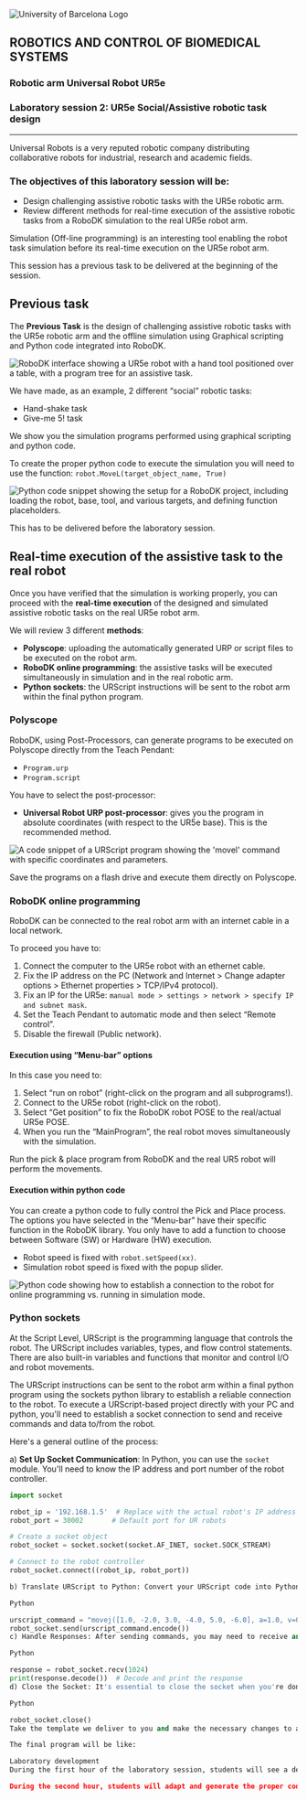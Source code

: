 ![University of Barcelona Logo](Images/Session2/figure1.png)

## ROBOTICS AND CONTROL OF BIOMEDICAL SYSTEMS
### Robotic arm Universal Robot UR5e
### Laboratory session 2: UR5e Social/Assistive robotic task design

---

Universal Robots is a very reputed robotic company distributing collaborative robots for industrial, research and academic fields.

### The objectives of this laboratory session will be:
* Design challenging assistive robotic tasks with the UR5e robotic arm.
* Review different methods for real-time execution of the assistive robotic tasks from a RoboDK simulation to the real UR5e robot arm.

Simulation (Off-line programming) is an interesting tool enabling the robot task simulation before its real-time execution on the UR5e robot arm.

This session has a previous task to be delivered at the beginning of the session.

## Previous task
The **Previous Task** is the design of challenging assistive robotic tasks with the UR5e robotic arm and the offline simulation using Graphical scripting and Python code integrated into RoboDK.

![RoboDK interface showing a UR5e robot with a hand tool positioned over a table, with a program tree for an assistive task.](Images/Session2/figure2.png)

We have made, as an example, 2 different “social” robotic tasks:
* Hand-shake task
* Give-me 5! task

We show you the simulation programs performed using graphical scripting and python code.

To create the proper python code to execute the simulation you will need to use the function:
`robot.MoveL(target_object_name, True)`

![Python code snippet showing the setup for a RoboDK project, including loading the robot, base, tool, and various targets, and defining function placeholders.](Images/Session2/figure3.png)

This has to be delivered before the laboratory session.

## Real-time execution of the assistive task to the real robot
Once you have verified that the simulation is working properly, you can proceed with the **real-time execution** of the designed and simulated assistive robotic tasks on the real UR5e robot arm.

We will review 3 different **methods**:
* **Polyscope**: uploading the automatically generated URP or script files to be executed on the robot arm.
* **RoboDK online programming**: the assistive tasks will be executed simultaneously in simulation and in the real robotic arm.
* **Python sockets**: the URScript instructions will be sent to the robot arm within the final python program.

### Polyscope
RoboDK, using Post-Processors, can generate programs to be executed on Polyscope directly from the Teach Pendant:
* `Program.urp`
* `Program.script`

You have to select the post-processor:
* **Universal Robot URP post-processor**: gives you the program in absolute coordinates (with respect to the UR5e base). This is the recommended method.

![A code snippet of a URScript program showing the 'movel' command with specific coordinates and parameters.](Images/Session2/figure3.png)

Save the programs on a flash drive and execute them directly on Polyscope.

### RoboDK online programming
RoboDK can be connected to the real robot arm with an internet cable in a local network.

To proceed you have to:
1.  Connect the computer to the UR5e robot with an ethernet cable.
2.  Fix the IP address on the PC (Network and Internet > Change adapter options > Ethernet properties > TCP/IPv4 protocol).
3.  Fix an IP for the UR5e: `manual mode > settings > network > specify IP and subnet mask`.
4.  Set the Teach Pendant to automatic mode and then select “Remote control”.
5.  Disable the firewall (Public network).

#### Execution using “Menu-bar” options
In this case you need to:
1.  Select “run on robot” (right-click on the program and all subprograms!).
2.  Connect to the UR5e robot (right-click on the robot).
3.  Select “Get position” to fix the RoboDK robot POSE to the real/actual UR5e POSE.
4.  When you run the “MainProgram”, the real robot moves simultaneously with the simulation.

Run the pick & place program from RoboDK and the real UR5 robot will perform the movements.

#### Execution within python code
You can create a python code to fully control the Pick and Place process. The options you have selected in the “Menu-bar” have their specific function in the RoboDK library. You only have to add a function to choose between Software (SW) or Hardware (HW) execution.

* Robot speed is fixed with `robot.setSpeed(xx)`.
* Simulation robot speed is fixed with the popup slider.

![Python code showing how to establish a connection to the robot for online programming vs. running in simulation mode.](Images/Session2/figure4.png)

### Python sockets
At the Script Level, URScript is the programming language that controls the robot. The URScript includes variables, types, and flow control statements. There are also built-in variables and functions that monitor and control I/O and robot movements.

The URScript instructions can be sent to the robot arm within a final python program using the sockets python library to establish a reliable connection to the robot. To execute a URScript-based project directly with your PC and python, you'll need to establish a socket connection to send and receive commands and data to/from the robot.

Here's a general outline of the process:

a) **Set Up Socket Communication**: In Python, you can use the `socket` module. You'll need to know the IP address and port number of the robot controller.
```python
import socket

robot_ip = '192.168.1.5'  # Replace with the actual robot's IP address
robot_port = 30002       # Default port for UR robots

# Create a socket object
robot_socket = socket.socket(socket.AF_INET, socket.SOCK_STREAM)

# Connect to the robot controller
robot_socket.connect((robot_ip, robot_port))

b) Translate URScript to Python: Convert your URScript code into Python code that sends the equivalent commands over the socket connection. For example, a URScript movel command can be translated into a Python string to send.

Python

urscript_command = "movej([1.0, -2.0, 3.0, -4.0, 5.0, -6.0], a=1.0, v=0.1)\n"
robot_socket.send(urscript_command.encode())
c) Handle Responses: After sending commands, you may need to receive and process responses from the robot controller.

Python

response = robot_socket.recv(1024)
print(response.decode())  # Decode and print the response
d) Close the Socket: It's essential to close the socket when you're done.

Python

robot_socket.close()
Take the template we deliver to you and make the necessary changes to adapt it to your Pick&Place program. Review the code example “Assistive_Hand_HW_SW_sockets.py” and adapt it to your Social-Assistive designed task.

The final program will be like:

Laboratory development
During the first hour of the laboratory session, students will see a demonstration of the 3 methods from a professor's demo project in RoboDK.

During the second hour, students will adapt and generate the proper code for their Social-Assistive designed task.